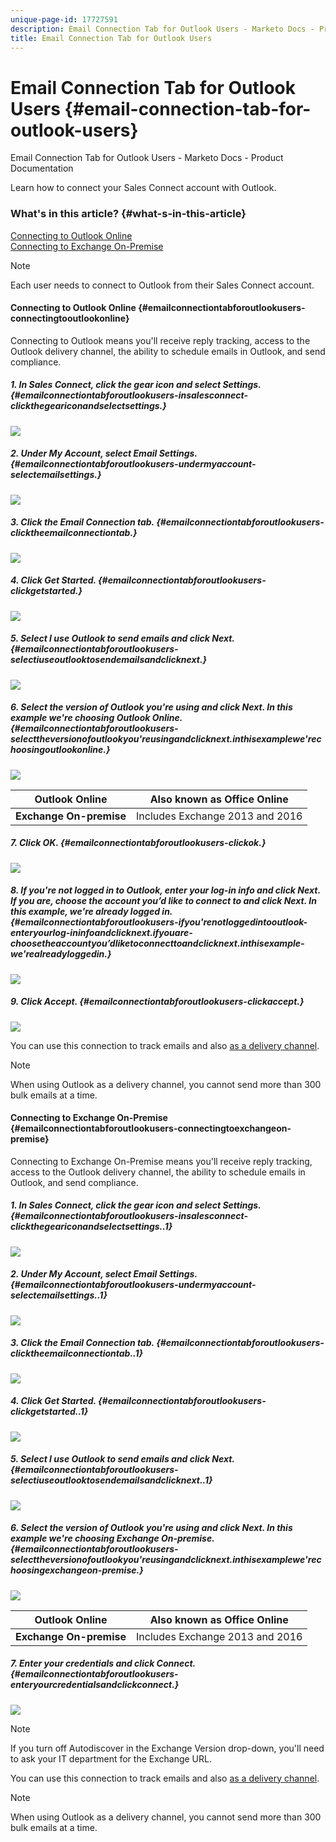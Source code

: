 ```yaml
---
unique-page-id: 17727591
description: Email Connection Tab for Outlook Users - Marketo Docs - Product Documentation
title: Email Connection Tab for Outlook Users
---
```


# Email Connection Tab for Outlook Users {#email-connection-tab-for-outlook-users}

Email Connection Tab for Outlook Users - Marketo Docs - Product Documentation

Learn how to connect your Sales Connect account with Outlook.

### What's in this article? {#what-s-in-this-article}

[Connecting to Outlook Online](#emailconnectiontabforoutlookusers-connectingtooutlookonline)  
[Connecting to Exchange On-Premise](#emailconnectiontabforoutlookusers-connectingtoexchangeon-premise)

>[!NOTE]
>
>Each user needs to connect to Outlook from their Sales Connect account.

#### Connecting to Outlook Online {#emailconnectiontabforoutlookusers-connectingtooutlookonline}

Connecting to Outlook means you'll receive reply tracking, access to the Outlook delivery channel, the ability to schedule emails in Outlook, and send compliance.

##### 1. In Sales Connect, click the gear icon and select Settings. {#emailconnectiontabforoutlookusers-insalesconnect-clickthegeariconandselectsettings.}

![](assets/one.png)

##### 2. Under My Account, select Email Settings. {#emailconnectiontabforoutlookusers-undermyaccount-selectemailsettings.}

![](assets/two.png)

##### 3. Click the Email Connection tab. {#emailconnectiontabforoutlookusers-clicktheemailconnectiontab.}

![](assets/three.png)

##### 4. Click Get Started. {#emailconnectiontabforoutlookusers-clickgetstarted.}

![](assets/four.png)

##### 5. Select I use Outlook to send emails and click Next. {#emailconnectiontabforoutlookusers-selectiuseoutlooktosendemailsandclicknext.}

![](assets/five-a.png)

##### 6. Select the version of Outlook you're using and click Next. In this example we're choosing Outlook Online. {#emailconnectiontabforoutlookusers-selecttheversionofoutlookyou'reusingandclicknext.inthisexamplewe'rechoosingoutlookonline.}

![](assets/six-a.png)

| **Outlook Online** |Also known as Office Online |
|---|---|
| **Exchange On-premise** |Includes Exchange 2013 and 2016 |

##### 7. Click OK. {#emailconnectiontabforoutlookusers-clickok.}

![](assets/seven-a.png)

##### 8. If you're not logged in to Outlook, enter your log-in info and click Next. If you are, choose the account you’d like to connect to and click Next. In this example, we're already logged in. {#emailconnectiontabforoutlookusers-ifyou'renotloggedintooutlook-enteryourlog-ininfoandclicknext.ifyouare-choosetheaccountyou’dliketoconnecttoandclicknext.inthisexample-we'realreadyloggedin.}

![](assets/eight-a.png)

##### 9. Click Accept. {#emailconnectiontabforoutlookusers-clickaccept.}

![](assets/nine-a.png)

You can use this connection to track emails and also [as a delivery channel](http://docs.marketo.com/display/public/DOCS/Setting+up+Your+Delivery+Channel#SettingupYourDeliveryChannel-Gmail).

>[!NOTE]
>
>When using Outlook as a delivery channel, you cannot send more than 300 bulk emails at a time.

#### Connecting to Exchange On-Premise {#emailconnectiontabforoutlookusers-connectingtoexchangeon-premise}

Connecting to Exchange On-Premise means you'll receive reply tracking, access to the Outlook delivery channel, the ability to schedule emails in Outlook, and send compliance.

##### 1. In Sales Connect, click the gear icon and select Settings. {#emailconnectiontabforoutlookusers-insalesconnect-clickthegeariconandselectsettings..1}

![](assets/one.png)

##### 2. Under My Account, select Email Settings. {#emailconnectiontabforoutlookusers-undermyaccount-selectemailsettings..1}

![](assets/two.png)

##### 3. Click the Email Connection tab. {#emailconnectiontabforoutlookusers-clicktheemailconnectiontab..1}

![](assets/three.png)

##### 4. Click Get Started. {#emailconnectiontabforoutlookusers-clickgetstarted..1}

![](assets/four.png)

##### 5. Select I use Outlook to send emails and click Next. {#emailconnectiontabforoutlookusers-selectiuseoutlooktosendemailsandclicknext..1}

![](assets/five-a.png)

##### 6. Select the version of Outlook you're using and click Next. In this example we're choosing Exchange On-premise. {#emailconnectiontabforoutlookusers-selecttheversionofoutlookyou'reusingandclicknext.inthisexamplewe'rechoosingexchangeon-premise.}

![](assets/six-b.png)

| **Outlook Online** |Also known as Office Online |
|---|---|
| **Exchange On-premise** |Includes Exchange 2013 and 2016 |

##### 7. Enter your credentials and click Connect. {#emailconnectiontabforoutlookusers-enteryourcredentialsandclickconnect.}

![](assets/seven-b.png)

>[!NOTE]
>
>If you turn off Autodiscover in the Exchange Version drop-down, you'll need to ask your IT department for the Exchange URL.

You can use this connection to track emails and also [as a delivery channel](http://docs.marketo.com/display/public/DOCS/Setting+up+Your+Delivery+Channel#SettingupYourDeliveryChannel-Gmail). 

>[!NOTE]
>
>When using Outlook as a delivery channel, you cannot send more than 300 bulk emails at a time.

